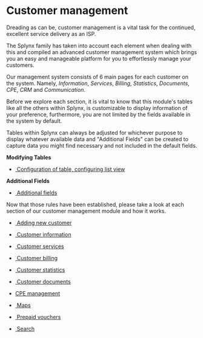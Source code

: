 Customer management
=========

Dreading as can be, customer management is a vital task for the continued, excellent service delivery as an ISP.

The Splynx family has taken into account each element when dealing with this and compiled an advanced customer management system which brings you an easy and manageable platform for you to effortlessly manage your customers.

Our management system consists of 6 main pages for each customer on the system. Namely, *Information*, *Services*, *Billing*, *Statistics*, *Documents*, *CPE*, *CRM* and *Communication*.


Before we explore each section, it is vital to know that this module's tables like all the others within Splynx, is customizable to display information of your preference, furthermore, you are not limited by the fields available in the system by default.

Tables within Splynx can always be adjusted for whichever purpose to display whatever available data and "Additional Fields" can be created to capture data you might find necessary and not included in the default fields.

**Modifying Tables**

* [ Configuration of table, configuring list view](customer_management/configuration_of_the_table/configuration_of_the_table.md)

**Additional Fields**

* [ Additional fields](customer_management/custom_additional_fields/custom_additional_fields.md)

Now that those rules have been established, please take a look at each section of our customer management module and how it works.

* [ Adding new customer](customer_management/add_new_customer/add_new_customer.md)

* [ Customer information](customer_management/customer_information/customer_information.md)

* [ Customer services](customer_management/customer_services/customer_services.md)

* [ Customer billing](customer_management/customer_billing/customer_billing.md)

* [ Customer statistics](customer_management/customer_statistics/customer_statistics.md)

* [ Customer documents](customer_management/customer_documents/customer_documents.md)

* [CPE management](customer_management/cpe_management/cpe_management.md)

* [ Maps ](customer_management/maps/maps.md)

* [ Prepaid vouchers](customer_management/prepaid_vouchers/prepaid_vouchers.md)

* [ Search](customer_management/search/search.md)
